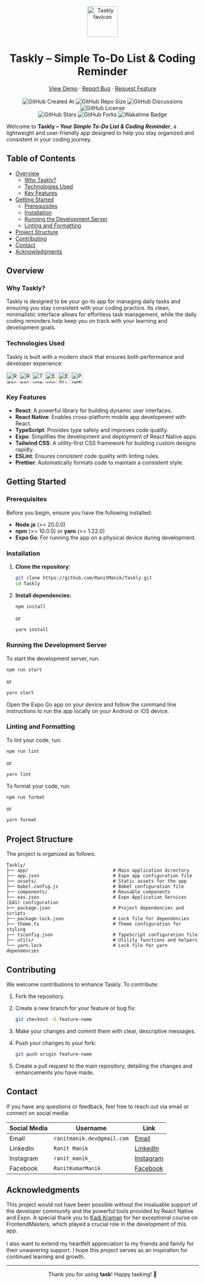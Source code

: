 <div align="center">
  <img height="80px" src="https://github.com/user-attachments/assets/7ac1307f-281d-4b02-a8de-68a01f44ef86" alt="Taskly favicon">
  <h1>Taskly – Simple To-Do List & Coding Reminder</h1>
  <a href="https://github.com/RanitManik/taskly/releases/tag/v1.0.0">View Demo</a>
  ·
  <a href=".github/ISSUE_TEMPLATE/bug_report.md">Report Bug</a>
  ·
  <a href=".github/ISSUE_TEMPLATE/feature_request.md">Request Feature</a>
  <br/><br/>
  <img src="https://img.shields.io/github/created-at/RanitManik/taskly" alt="GitHub Created At">
  <img src="https://img.shields.io/github/repo-size/RanitManik/taskly" alt="GitHub Repo Size">
  <img src="https://img.shields.io/github/discussions/RanitManik/taskly" alt="GitHub Discussions">
  <img src="https://img.shields.io/github/license/RanitManik/taskly" alt="GitHub License">
  <br/>
  <img src="https://img.shields.io/github/stars/RanitManik/taskly?style=default" alt="GitHub Stars">
  <img src="https://img.shields.io/github/forks/RanitManik/taskly?style=default" alt="GitHub Forks">
  <img src="https://wakatime.com/badge/github/RanitManik/taskly.svg" alt="Wakatime Badge">
</div>  

Welcome to **Taskly – *Your Simple To-Do List & Coding Reminder***, a lightweight and user-friendly app designed to help you stay organized and consistent in your coding journey.

## Table of Contents

- [Overview](#overview)
  - [Why Taskly?](#why-taskly)
  - [Technologies Used](#technologies-used)
  - [Key Features](#key-features)
- [Getting Started](#getting-started)
  - [Prerequisites](#prerequisites)
  - [Installation](#installation)
  - [Running the Development Server](#running-the-development-server)
  - [Linting and Formatting](#linting-and-formatting)
- [Project Structure](#project-structure)
- [Contributing](#contributing)
- [Contact](#contact)
- [Acknowledgments](#acknowledgments)

## Overview

### Why Taskly?

Taskly is designed to be your go-to app for managing daily tasks and ensuring you stay consistent with your coding practice. Its clean, minimalistic interface allows for effortless task management, while the daily coding reminders help keep you on track with your learning and development goals.

### Technologies Used

Taskly is built with a modern stack that ensures both performance and developer experience:

<p>
  <img src="https://img.shields.io/badge/react-%2320232a.svg?style=for-the-badge&logo=react&logoColor=%2361DAFB" alt="React" height="30px">
  <img src="https://img.shields.io/badge/react_native-%2320232a.svg?style=for-the-badge&logo=react&logoColor=%2361DAFB" alt="React Native" height="30px">
  <img src="https://img.shields.io/badge/typescript-%23007ACC.svg?style=for-the-badge&logo=typescript&logoColor=white" alt="TypeScript" height="30px">
  <img src="https://img.shields.io/badge/expo-1C1E24?style=for-the-badge&logo=expo&logoColor=#D04A37" alt="Expo" height="30px">
  <img src="https://img.shields.io/badge/eslint-4B3263?style=for-the-badge&logo=eslint&logoColor=white" alt="ESLint" height="30px">
  <img src="https://img.shields.io/badge/prettier-F7B93E.svg?style=for-the-badge&logo=Prettier&logoColor=black" alt="Prettier" height="30px">
</p>

### Key Features

- **React**: A powerful library for building dynamic user interfaces.
- **React Native**: Enables cross-platform mobile app development with React.
- **TypeScript**: Provides type safety and improves code quality.
- **Expo**: Simplifies the development and deployment of React Native apps.
- **Tailwind CSS**: A utility-first CSS framework for building custom designs rapidly.
- **ESLint**: Ensures consistent code quality with linting rules.
- **Prettier**: Automatically formats code to maintain a consistent style.

## Getting Started

### Prerequisites

Before you begin, ensure you have the following installed:

- **Node.js** (>= 20.0.0)
- **npm** (>= 10.0.0) or **yarn** (>= 1.22.0)
- **Expo Go**: For running the app on a physical device during development.

### Installation

1. **Clone the repository:**

   ```bash
   git clone https://github.com/RanitManik/Taskly.git
   cd Taskly
   ```

2. **Install dependencies:**

   ```bash
   npm install
   ```

   or

   ```bash
   yarn install
   ```

### Running the Development Server

To start the development server, run:

```bash
npm run start
```

or

```bash
yarn start
```

Open the Expo Go app on your device and follow the command line instructions to run the app locally on your Android or iOS device.

### Linting and Formatting

To lint your code, run:

```bash
npm run lint
```

or

```bash
yarn lint
```

To format your code, run:

```bash
npm run format
```

or

```bash
yarn format
```

## Project Structure

The project is organized as follows:

```
Taskly/
├── app/                               # Main application directory
├── app.json                           # Expo app configuration file
├── assets/                            # Static assets for the app
├── babel.config.js                    # Babel configuration file
├── components/                        # Reusable components
├── eas.json                           # Expo Application Services (EAS) configuration
├── package.json                       # Project dependencies and scripts
├── package-lock.json                  # Lock file for dependencies
├── theme.ts                           # Theme configuration for styling
├── tsconfig.json                      # TypeScript configuration file
├── utils/                             # Utility functions and helpers
└── yarn.lock                          # Lock file for yarn dependencies
```

## Contributing

We welcome contributions to enhance Taskly. To contribute:

1. Fork the repository.
2. Create a new branch for your feature or bug fix:

   ```bash
   git checkout -b feature-name
   ```

3. Make your changes and commit them with clear, descriptive messages.
4. Push your changes to your fork:

   ```bash
   git push origin feature-name
   ```

5. Create a pull request to the main repository, detailing the changes and enhancements you have made.

## Contact

If you have any questions or feedback, feel free to reach out via email or connect on social media:

| Social Media | Username            | Link                                                                    |
|--------------|---------------------|-------------------------------------------------------------------------|
| Email        | `ranitmanik.dev@gmail.com` | [Email](mailto:ranitmanik.dev@gmail.com)                              |
| LinkedIn     | `Ranit Manik`       | [LinkedIn](https://www.linkedin.com/in/ranit-manik/)                   |
| Instagram    | `ranit_manik_`      | [Instagram](https://www.instagram.com/ranit_manik_/)                   |
| Facebook     | `RanitKumarManik`   | [Facebook](https://www.facebook.com/RanitKumarManik/)                  |

## Acknowledgments

This project would not have been possible without the invaluable support of the developer community and the powerful tools provided by React Native and Expo. A special thank you to [Kadi Kraman](https://frontendmasters.com/teachers/kadi-kraman/) for her exceptional course on FrontendMasters, which played a crucial role in the development of this app. <br/><br/>I also want to extend my heartfelt appreciation to my friends and family for their unwavering support. I hope this project serves as an inspiration for continued learning and growth.

---

<p align="center">
   Thank you for using <strong>task</strong>! Happy tasking! 🚀
</p>

